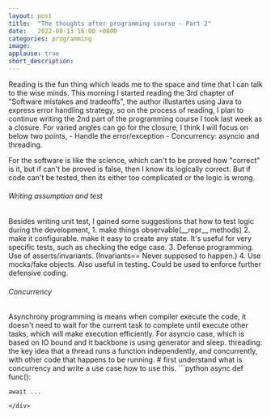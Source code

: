 ```yaml
---
layout: post
title:  "The thoughts after programming course - Part 2"
date:   2022-08-13 16:00 +0800
categories: programming
image: 
applause: true
short_description: 
--- 
```


<div markdown="1" id="text">
<title>Pure thinking is fun.</title>
Reading is the fun thing which leads me to the space and time that I can talk to the wise minds. This morning I started reading the 3rd chapter of "Software mistakes and tradeoffs", the author illustartes using Java to express error handling strategy, so on the process of reading, I plan to continue writing the 2nd part of the programming course I took last week as a closure. 
For varied angles can go for the closure, I think I will focus on below two points, 
- Handle the error/exception 
- Concurrency: asyncio and threading. 

For the software is like the science, which can't to be proved how "correct" is it, but if can't be proved is false, then I know its logically correct.
But if code can't be tested, then its either too complicated or the logic is wrong. 

<h6>Writing assumption and test</h6>
Besides writing unit test, I gained some suggestions that how to test logic during the development, 
1. make things observable(__repr__ methods)
2. make it configurable. make it easy to create any state. It's useful for very specific tests, such as checking the edge case. 
3. Defense programming. Use of asserts/invariants. (Invariants== Never supposed to happen.)
4. Use mocks/fake objects. Also useful in testing. Could be used to enforce further defensive coding. 

<h6>Concurrency</h6>
Asynchrony programming is means when compiler execute the code, it doesn't need to wait for the current task to complete until execute other tasks, which will make execution efficiently. For asyncio case, which is based on IO bound and it backbone is using generator and sleep. 
threading: the key idea that a thread runs a function independently, and concurrently, with other code that happens to be running. 
# first understand what is concurrency and write a use case how to use this. 
```python 
async def func():

    await ...

```
</div>